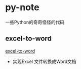 # py-note

一些Python的奇奇怪怪的代码

## excel-to-word

[excel-to-word](./excel-to-word)

- 实现Excel 文件转换成Word文档
